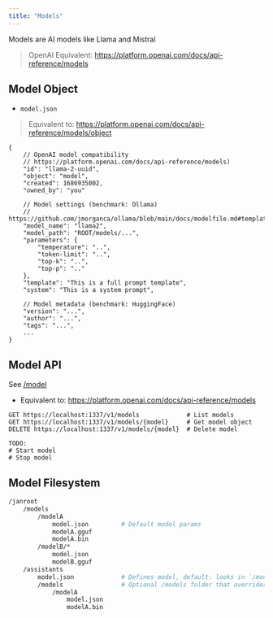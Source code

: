 ```yaml
---
title: "Models"
---
```


Models are AI models like Llama and Mistral

> OpenAI Equivalent: https://platform.openai.com/docs/api-reference/models

## Model Object

- `model.json`

> Equivalent to: https://platform.openai.com/docs/api-reference/models/object

```json=
{
    // OpenAI model compatibility
    // https://platform.openai.com/docs/api-reference/models)
    "id": "llama-2-uuid",
    "object": "model",
    "created": 1686935002,
    "owned_by": "you"

    // Model settings (benchmark: Ollama)
    // https://github.com/jmorganca/ollama/blob/main/docs/modelfile.md#template
    "model_name": "llama2",
    "model_path": "ROOT/models/...",
    "parameters": {
        "temperature": "..",
        "token-limit": "..",
        "top-k": "..",
        "top-p": ".."
    },
    "template": "This is a full prompt template",
    "system": "This is a system prompt",

    // Model metadata (benchmark: HuggingFace)
    "version": "...",
    "author": "...",
    "tags": "...",
    ...
}
```

## Model API

See [/model](/api/model)

- Equivalent to: https://platform.openai.com/docs/api-reference/models

```sh=
GET https://localhost:1337/v1/models             # List models
GET https://localhost:1337/v1/models/{model}     # Get model object
DELETE https://localhost:1337/v1/models/{model}  # Delete model

TODO:
# Start model
# Stop model
```

## Model Filesystem

```sh
/janroot
    /models
        /modelA
            model.json         # Default model params
            modelA.gguf
            modelA.bin
        /modelB/*
            model.json
            modelB.gguf
    /assistants
        model.json             # Defines model, default: looks in `/models`
        /models                # Optional /models folder that overrides root
            /modelA
                model.json
                modelA.bin
```

